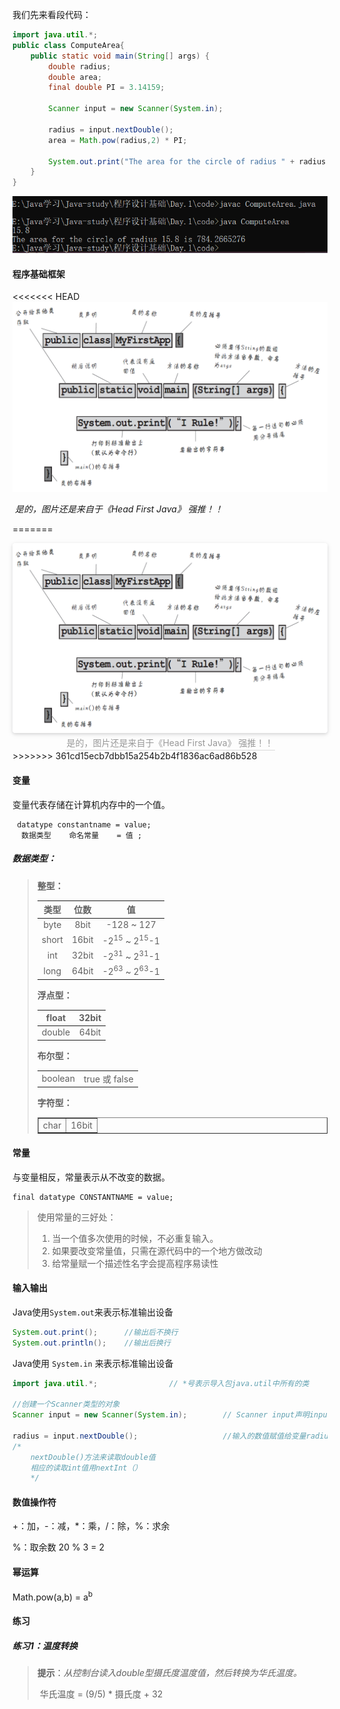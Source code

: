 我们先来看段代码：
```java
import java.util.*;
public class ComputeArea{
    public static void main(String[] args) {
        double radius;
        double area;
        final double PI = 3.14159;
        
        Scanner input = new Scanner(System.in);
        
        radius = input.nextDouble();
        area = Math.pow(radius,2) * PI;
        
        System.out.print("The area for the circle of radius " + radius + " is " + area);
    }
}
```
![](./images/cmd.png)

#### 程序基础框架

<<<<<<< HEAD
![](./images/框架.png)

​                                       *是的，图片还是来自于《Head First Java》 强推！！*


=======
<center>
<img style="border-radius: 0.3125em;
box-shadow: 0 2px 4px 0 rgba(34,36,38,.12),0 2px 10px 0 rgba(34,36,38,.08);" 
src="./images/框架.png">
<br>
<div style="color:orange; border-bottom: 1px solid #d9d9d9;
display: inline-block;
color: #999;
padding: 2px;">是的，图片还是来自于《Head First Java》 强推！！
</div>
</center>
>>>>>>> 361cd15ecb7dbb15a254b2b4f1836ac6ad86b528

#### 变量

变量代表存储在计算机内存中的一个值。

```
 datatype constantname = value;
  数据类型    命名常量    = 值 ;
```

##### 数据类型：

> **整型：**
>
> |  类型   | 位数  |                  值                  |
> | :-----: | :---: | :----------------------------------: |
> |  byte   | 8bit  |             -128  ~  127             |
> |  short  | 16bit | -2<sup>15</sup>  ~  2<sup>15</sup>-1 |
> |   int   | 32bit | -2<sup>31</sup>  ~  2<sup>31</sup>-1 |
> |  long   | 64bit | -2<sup>63</sup>  ~  2<sup>63</sup>-1 |
>
> **浮点型：**
>
> | float  | 32bit |
> | :----: | :---: |
> | double | 64bit |
>
> **布尔型：**
>
> <table>
> <tr>
> <td><center>boolean</center></td>
> <td><center>true 或 false</centor></td>
> </tr>
> </table>
>
> **字符型：**
>
> <table border="1">
> <tr>
> <td><center>char</center></td>
> <td><center>16bit</centor></td>
> </tr>
> </table>

#### 常量

与变量相反，常量表示从不改变的数据。

```
final datatype CONSTANTNAME = value;
```

> 使用常量的三好处：
>
> 1. 当一个值多次使用的时候，不必重复输入。
> 2. 如果要改变常量值，只需在源代码中的一个地方做改动
> 3. 给常量赋一个描述性名字会提高程序易读性

#### 输入输出

Java使用`System.out`来表示标准输出设备

```java
System.out.print();      //输出后不换行
System.out.println();    //输出后换行
```

Java使用 `System.in`  来表示标准输出设备

```java
import java.util.*;			       // *号表示导入包java.util中所有的类

//创建一个Scanner类型的对象
Scanner input = new Scanner(System.in);        // Scanner input声明input是个Scanner类型的变量

radius = input.nextDouble();                   //输入的数值赋值给变量radius
/* 
	nextDouble()方法来读取double值
	相应的读取int值用nextInt（）
	*/
```

#### 数值操作符

+：加，-：减，*：乘，/：除，%：求余

%：取余数  20 % 3 = 2

#### 幂运算

Math.pow(a,b)   =   a<sup>b</sup>

#### 练习

##### 练习1：温度转换

> **提示**：*从控制台读入double型摄氏度温度值，然后转换为华氏温度。*
>
> ​			华氏温度 = (9/5) * 摄氏度 + 32
